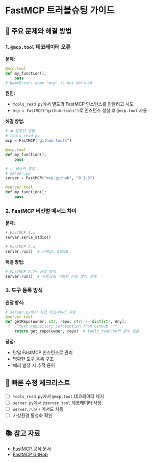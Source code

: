 # FastMCP 트러블슈팅 가이드

## 🚨 주요 문제와 해결 방법

### 1. `@mcp.tool` 데코레이터 오류

**문제:**
```python
@mcp.tool
def my_function():
    pass
# NameError: name 'mcp' is not defined
```

**원인:**
- `tools_read.py`에서 별도의 FastMCP 인스턴스를 만들려고 시도
- `mcp = FastMCP("github-tools")`로 인스턴스 생성 후 `@mcp.tool` 사용

**해결 방법:**
```python
# ❌ 잘못된 방법
# tools_read.py
mcp = FastMCP("github-tools")

@mcp.tool
def my_function():
    pass

# ✅ 올바른 방법
# server.py
server = FastMCP("mcp-github", "0.1.0")

@server.tool
def my_function():
    pass
```

### 2. FastMCP 버전별 메서드 차이

**문제:**
```python
# FastMCP 1.x
server.serve_stdio()

# FastMCP 2.x  
server.run()  # 기본값: STDIO
```

**해결 방법:**
```python
# FastMCP 2.7+ 권장 방식
server.run()  # 자동으로 적절한 전송 방식 선택
```

### 3. 도구 등록 방식

**권장 방식:**
```python
# server.py에서 직접 데코레이터 사용
@server.tool
def getRepo(owner: str, repo: str) -> dict[str, Any]:
    """Get repository information from GitHub."""
    return get_repo(owner, repo)  # tools_read.py의 함수 호출
```

**장점:**
- 단일 FastMCP 인스턴스로 관리
- 명확한 도구 등록 구조
- 에러 발생 시 추적 용이

## 🔧 빠른 수정 체크리스트

- [ ] `tools_read.py`에서 `@mcp.tool` 데코레이터 제거
- [ ] `server.py`에서 `@server.tool` 데코레이터 사용
- [ ] `server.run()` 메서드 사용
- [ ] 가상환경 활성화 확인

## 📚 참고 자료

- [FastMCP 공식 문서](https://gofastmcp.com)
- [FastMCP GitHub](https://github.com/jlowin/fastmcp)
